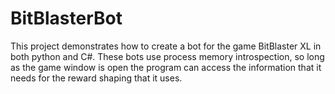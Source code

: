 # BitBlasterBot

This project demonstrates how to create a bot for the game BitBlaster XL in both python and C#. These bots use process memory introspection, so long as the game window is open the program can access the information that it needs for the reward shaping that it uses.
